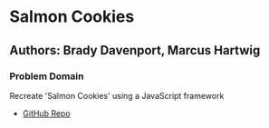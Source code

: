 # Salmon Cookies

## Authors: Brady Davenport, Marcus Hartwig

### Problem Domain

Recreate 'Salmon Cookies' using a JavaScript framework

- [GitHub Repo](https://github.com/bradydavenport/salmon-cookies-vue)
